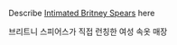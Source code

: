 Describe [Intimated Britney Spears](Intimated%20Britney%20Spears.md) here

브리트니 스피어스가 직접 런칭한 여성 속옷 매장


